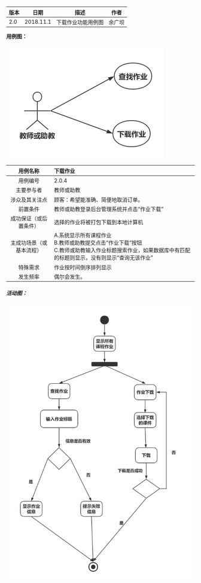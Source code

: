 | 版本  | 日期       | 描述            | 作者   |
| ----- | ---------- | --------------- | ------ |
| 2.0 | 2018.11.1 | 下载作业功能用例图 | 余广坝 |
**用例图：**

![下载作业功能用例图](img_use_case/download.png)


|     用例名称     | 下载作业                              |
| :----------: | :--------------------------------------- |
|     用例编号      | 2.0.4                                     |
|    主要参与者     | 教师或助教                                       |
|   涉众及其关注点    | 顾客：希望能准确、简便地取消订单。                        |
|     前置条件     | 教师或助教登录后台管理系统并点击“作业下载”          |
| 成功保证（或后置条件）  | 选择的作业将被打包下载到本地计算机                |
| 主成功场景（或基本流程） | A.系统显示所有课程作业<br>B.教师或助教提交点击“作业下载”按钮<br>C.教师或助教输入作业标题搜索作业，如果数据库中有匹配的标题则显示，没有则显示“查询无该作业”|
|     特殊需求     | 作业按时间倒序排列显示                         |
|     发生频率     | 偶尔会发生。                                   |



##### 活动图：

![下载作业功能流程图](img_activity/download.png)
